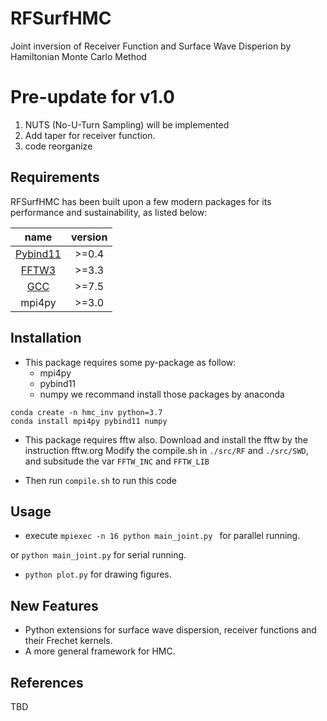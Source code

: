 # RFSurfHMC
Joint inversion of Receiver Function and Surface Wave Disperion by Hamiltonian
Monte Carlo Method

# Pre-update for v1.0
1. NUTS (No-U-Turn Sampling) will be implemented
2. Add taper for receiver function.
3. code reorganize

Requirements
-------------------
RFSurfHMC has been built upon a few modern packages for its performance and sustainability, as listed below:

name | version|  
|:---:|:----:|  
|[Pybind11](https://github.com/pybind/pybind11) | >=0.4| 
|[FFTW3](https://www.fftw.org/) | >=3.3 |
|[GCC](https://gcc.gnu.org/)| >=7.5|
|mpi4py| >=3.0 |

Installation 
-------------------
+ This package requires some py-package as follow:
    - mpi4py
    - pybind11
    - numpy
we recommand install those packages by anaconda
```shell
conda create -n hmc_inv python=3.7
conda install mpi4py pybind11 numpy 
```

+ This package requires fftw also. Download and install the fftw by the instruction fftw.org
Modify the compile.sh in `./src/RF` and `./src/SWD`, and subsitude the var `FFTW_INC` and `FFTW_LIB`

+ Then run `compile.sh` to run this code

Usage 
--------------------

+ execute `mpiexec -n 16 python main_joint.py ` for parallel running.

or `python main_joint.py` for serial running.

+ `python plot.py` for drawing figures.

New Features
-------------------
+ Python extensions for surface wave dispersion, receiver functions and their Frechet kernels.
+ A more general framework for HMC. 

References 
-------------------
TBD
